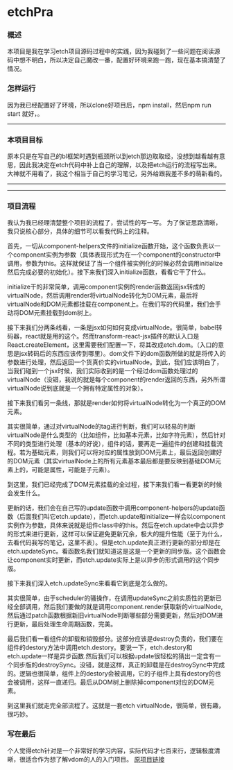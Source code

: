 # etchPra
### 概述
本项目是我在学习etch项目源码过程中的实践，因为我碰到了一些问题在阅读源码中想不明白，所以决定自己魔改一番，配置好环境来跑一跑，现在基本搞清楚了情况。

### 怎样运行
因为我已经配置好了环境，所以clone好项目后，npm  install，然后npm run start 就好，。

* * *
### 本项目目标
原本只是在写自己的bl框架时遇到瓶颈所以到etch那边取取经，没想到越看越有意思，因此我决定在etch代码中补上自己的理解，以及把etch运行的流程写出来。大神就不用看了，我这个相当于自己的学习笔记，另外给跟我差不多的萌新看的。

***

***
### 项目流程
我认为我已经理清楚整个项目的流程了，尝试性的写一写。
为了保证思路清晰，我只说核心部分，具体的细节可以看我代码上的注释。

首先，一切从component-helpers文件的initialize函数开始，这个函数负责以一个component实例为参数（具体表现形式为在一个component的constructor中调用，参数为this。这样就保证了当一个组件被实例化的时候必然会调用initialize然后完成必要的初始化）。接下来我们深入initialize函数，看看它干了什么。

initialize干的非常简单，调用component实例的render函数返回jsx转成的virtualNode，然后调用render将virtualNode转化为DOM元素，最后将virtualNode和DOM元素都挂载在component上。在我们写的代码里，我们会手动将DOM元素挂载到dom树上。

接下来我们分两条线看，一条是jsx如何如何变成virtualNode。很简单，babel转码器，react就是用的这个。然而transform-react-jsx插件的默认入口是React.createElement，这里需要我们配置一下，将其改成etch.dom。（入口的意思是jsx转码后的东西应该传到哪里）。dom文件下的dom函数所做的就是将传入的参数进行处理，然后返回一个货真价实的virtualNode。到此，我们应该明白了，当我们碰到一个jsx时候，我们实际收到的是一个经过dom函数处理过的virtualNode（没错，我说的就是每个component的render返回的东西，另外所谓virtualNode说到底就是一个拥有特定属性的对象）。

接下来我们看另一条线，那就是render如何将virtualNode转化为一个真正的DOM元素。

其实很简单，通过对virtualNode的tag进行判断，我们可以轻易的判断virtualNode是什么类型的（比如组件，比如基本元素，比如字符元素），然后针对不同的类型进行处理（基本的好说），组件的话，要再走一遍组件的创建和挂载流程。若为基础元素，则我们可以将对应的属性放到DOM元素上，最后返回创建好的DOM元素（其实virtualNode上的所有元素基本最后都是要反映到基础DOM元素上的，可能是属性，可能是子元素）。

到这里，我们已经完成了DOM元素挂载的全过程，接下来我们看一看更新的时候会发生什么。

更新的话，我们会在自己写的update函数中调用component-helpers的update函数（后面我们叫它etch.update），而etch.update和initialize一样会以component实例作为参数，具体来说就是组件class中的this。然后在etch.update中会以异步的形式来进行更新，这样可以保证避免更新冗余，极大的提升性能（至于为什么，去看代码我写的笔记，这里不表）。但是etch.update真正进行更新的部分却是在etch.updateSync。看函数名我们就知道这是这是一个更新的同步版。这个函数会让component实时更新，而etch.update实际上是以异步的形式调用的这个同步版。

接下来我们深入etch.updateSync来看看它到底是怎么做的。

其实很简单，由于scheduler的骚操作，在调用updateSync之前实质性的更新已经全部调用，然后我们要做的就是调用component.render获取新的virtualNode,然后通过patch函数根据新旧virtualNode判断哪些部分需要更新，然后对DOM进行更新，最后处理生命周期函数，完美。

最后我们看一看组件的卸载和销毁部分。这部分应该是destroy负责的，我们要在组件的destory方法中调用etch.destory。要说一下，etch.destory和etch.update一样是异步函数.然后我们可以根据update很轻松的猜出一定含有一个同步版的destroySync。没错，就是这样，真正的卸载是在destroySync中完成的。逻辑也很简单，组件上的destory会被调用，它的子组件上具有destory的也会被调用，这样一直递归。最后从DOM树上删除掉component对应的DOM元素。

到这里我们就走完全部流程了。这就是一套etch virtualNode，很简单，很有趣，很巧妙。



### 写在最后
个人觉得etch针对是一个非常好的学习内容，实际代码才七百来行，逻辑极度清晰，很适合作为想了解vdom的人的入门项目。
[原项目链接](https://github.com/atom/etch)
